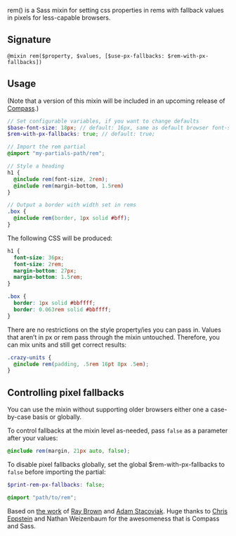 rem() is a Sass mixin for setting css properties in rems with fallback values in pixels for less-capable browsers.

## Signature

`@mixin rem($property, $values, [$use-px-fallbacks: $rem-with-px-fallbacks])`

## Usage

(Note that a version of this mixin will be included in an upcoming release of [Compass](http://compass-style.org).)

```scss
// Set configurable variables, if you want to change defaults
$base-font-size: 18px; // default: 16px, same as default browser font-size
$rem-with-px-fallbacks: true; // default: true;

// Import the rem partial
@import "my-partials-path/rem";

// Style a heading
h1 {
  @include rem(font-size, 2rem);
  @include rem(margin-bottom, 1.5rem)
}

// Output a border with width set in rems
.box {
  @include rem(border, 1px solid #bff);
}
```

The following CSS will be produced:

```css
h1 {
  font-size: 36px;
  font-size: 2rem;
  margin-bottom: 27px;
  margin-bottom: 1.5rem;
}

.box {
  border: 1px solid #bbffff;
  border: 0.063rem solid #bbffff;
}
```

There are no restrictions on the style property/ies you can pass in. Values that aren’t in px or rem pass through the mixin untouched. Therefore, you can mix units and still get correct results:

```scss
.crazy-units {
  @include rem(padding, .5rem 16pt 8px .5em);
}
```

## Controlling pixel fallbacks

You can use the mixin without supporting older browsers either one a case-by-case basis or globally.

To control fallbacks at the mixin level as-needed, pass `false` as a parameter after your values:

```scss
@include rem(margin, 21px auto, false);
```
To disable pixel fallbacks globally, set the global $rem-with-px-fallbacks to `false` before importing the partial:

```scss
$print-rem-px-fallbacks: false;

@import "path/to/rem";
```

Based on [the work](https://github.com/bitmanic/rem) of [Ray Brown](https://github.com/bitmanic) and [Adam Stacoviak](https://github.com/adamstac). Huge thanks to [Chris Eppstein](http://chriseppstein.github.com) and Nathan Weizenbaum for the awesomeness that is Compass and Sass.